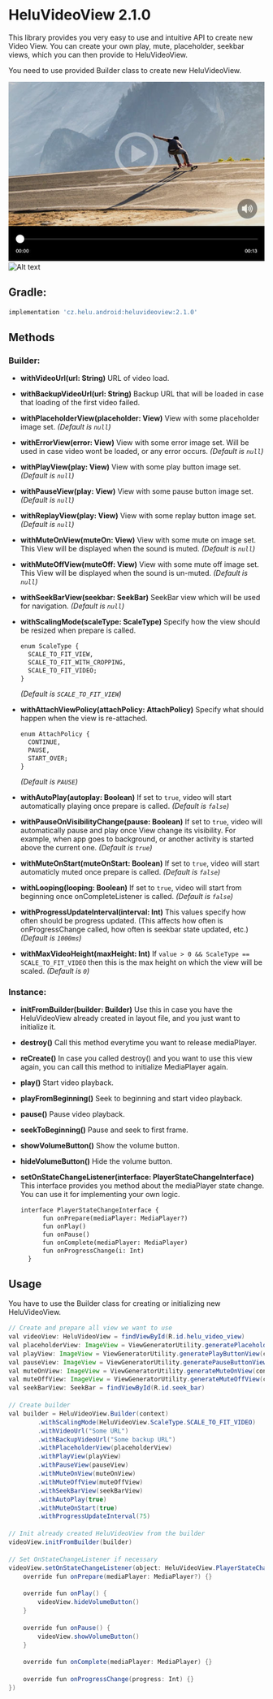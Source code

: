 # HeluVideoView 2.1.0
This library provides you very easy to use and intuitive API to create new Video View. You can create your own play, mute, placeholder, seekbar views, which you can then provide to HeluVideoView.

You need to use provided Builder class to create new HeluVideoView.

![Alt text](./extras/HeluVideoView.jpg?raw=true "HeluVideoView")
![Alt text](./extras/HeluVideoView.gif?raw=true "HeluVideoView")


## Gradle:
```groovy
implementation 'cz.helu.android:heluvideoview:2.1.0'
```


## Methods

### Builder:
* **withVideoUrl(url: String)**
  URL of video load.
  
* **withBackupVideoUrl(url: String)**
  Backup URL that will be loaded in case that loading of the first video failed.
  
* **withPlaceholderView(placeholder: View)**
  View with some placeholder image set.
  *(Default is ```null```)*
    
* **withErrorView(error: View)**
  View with some error image set. Will be used in case video wont be loaded, or any error occurs.
  *(Default is ```null```)*
  
* **withPlayView(play: View)**
  View with some play button image set.
  *(Default is ```null```)*
  
* **withPauseView(play: View)**
  View with some pause button image set.
  *(Default is ```null```)*
  
* **withReplayView(play: View)**
  View with some replay button image set.
  *(Default is ```null```)*
  
* **withMuteOnView(muteOn: View)**
  View with some mute on image set. This View will be displayed when the sound is muted.
  *(Default is ```null```)*
  
* **withMuteOffView(muteOff: View)**
  View with some mute off image set. This View will be displayed when the sound is un-muted.
  *(Default is ```null```)*
  
* **withSeekBarView(seekbar: SeekBar)**
  SeekBar view which will be used for navigation.
  *(Default is ```null```)*
  
* **withScalingMode(scaleType: ScaleType)**
  Specify how the view should be resized when prepare is called.
  ```
  enum ScaleType {
  	SCALE_TO_FIT_VIEW,
  	SCALE_TO_FIT_WITH_CROPPING,
  	SCALE_TO_FIT_VIDEO;
  }
  ```
  *(Default is ```SCALE_TO_FIT_VIEW```)*
  
* **withAttachViewPolicy(attachPolicy: AttachPolicy)**
  Specify what should happen when the view is re-attached.
  ```
  enum AttachPolicy {
  	CONTINUE,
  	PAUSE,
  	START_OVER;
  }
  ```
  *(Default is ```PAUSE```)*
  
* **withAutoPlay(autoplay: Boolean)**
  If set to ```true```, video will start automatically playing once prepare is called.
   *(Default is ```false```)*
  
* **withPauseOnVisibilityChange(pause: Boolean)**
  If set to ```true```, video will automatically pause and play once View change its visibility. For example, when app goes to background, or another activity is started above the current one.
   *(Default is ```true```)*
  
* **withMuteOnStart(muteOnStart: Boolean)**
  If set to ```true```, video will start automaticly muted once prepare is called.
   *(Default is ```false```)*
  
* **withLooping(looping: Boolean)**
  If set to ```true```, video will start from beginning once onCompleteListener is called.
   *(Default is ```false```)*
  
* **withProgressUpdateInterval(interval: Int)**
  This values specify how often should be progress updated. (This affects how often is onProgressChange called, how often is seekbar state updated, etc.)
   *(Default is ```1000ms```)*

* **withMaxVideoHeight(maxHeight: Int)**
  If ```value > 0 && ScaleType == SCALE_TO_FIT_VIDEO``` then this is the max height on which the view will be scaled.
   *(Default is ```0```)*

### Instance:
* **initFromBuilder(builder: Builder)**
  Use this in case you have the HeluVideoView already created in layout file, and you just want to initialize it.
  
* **destroy()**
  Call this method everytime you want to release mediaPlayer.
  
* **reCreate()**
  In case you called destroy() and you want to use this view again, you can call this method to initialize MediaPlayer again.
  
* **play()**
  Start video playback.
  
* **playFromBeginning()**
  Seek to beginning and start video playback.
  
* **pause()**
  Pause video playback.
  
* **seekToBeginning()**
  Pause and seek to first frame.
    
* **showVolumeButton()**
  Show the volume button.
  
* **hideVolumeButton()**
  Hide the volume button.
  
* **setOnStateChangeListener(interface: PlayerStateChangeInterface)**
  This interface provides you method about the mediaPlayer state change. You can use it for implementing your own logic.
  ```
  interface PlayerStateChangeInterface {
		fun onPrepare(mediaPlayer: MediaPlayer?)
		fun onPlay()
		fun onPause()
		fun onComplete(mediaPlayer: MediaPlayer)
		fun onProgressChange(i: Int)
	}
  ```

## Usage
You have to use the Builder class for creating or initializing new HeluVideoView.

```java
// Create and prepare all view we want to use
val videoView: HeluVideoView = findViewById(R.id.helu_video_view)
val placeholderView: ImageView = ViewGeneratorUtility.generatePlaceholderView(context)
val playView: ImageView = ViewGeneratorUtility.generatePlayButtonView(context)
val pauseView: ImageView = ViewGeneratorUtility.generatePauseButtonView(context)
val muteOnView: ImageView = ViewGeneratorUtility.generateMuteOnView(context)
val muteOffView: ImageView = ViewGeneratorUtility.generateMuteOffView(context)
val seekBarView: SeekBar = findViewById(R.id.seek_bar)

// Create builder
val builder = HeluVideoView.Builder(context)
		.withScalingMode(HeluVideoView.ScaleType.SCALE_TO_FIT_VIDEO)
		.withVideoUrl("Some URL")
		.withBackupVideoUrl("Some backup URL")
		.withPlaceholderView(placeholderView)
		.withPlayView(playView)
		.withPauseView(pauseView)
		.withMuteOnView(muteOnView)
		.withMuteOffView(muteOffView)
		.withSeekBarView(seekBarView)
		.withAutoPlay(true)
		.withMuteOnStart(true)
		.withProgressUpdateInterval(75)

// Init already created HeluVideoView from the builder
videoView.initFromBuilder(builder)

// Set OnStateChangeListener if necessary
videoView.setOnStateChangeListener(object: HeluVideoView.PlayerStateChangeInterface(){
	override fun onPrepare(mediaPlayer: MediaPlayer?) {}

	override fun onPlay() {
		videoView.hideVolumeButton()
	}

	override fun onPause() {
		videoView.showVolumeButton()
	}

	override fun onComplete(mediaPlayer: MediaPlayer) {}

	override fun onProgressChange(progress: Int) {}
})

```
